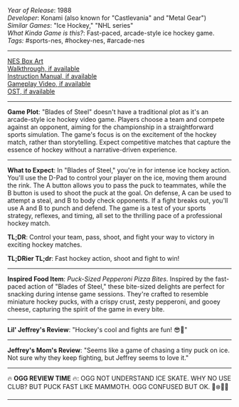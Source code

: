 *Year of Release*: 1988  
*Developer*: Konami (also known for "Castlevania" and "Metal Gear")  
*Similar Games*: "Ice Hockey," "NHL series"  
*What Kinda Game is this?*: Fast-paced, arcade-style ice hockey game.  
*Tags:* #sports-nes, #hockey-nes, #arcade-nes  

---
[NES Box Art](https://www.google.com/search?tbm=isch&q=NES+Box+Art+Blades+of+Steel)  
[Walkthrough, if available](https://www.google.com/search?q=Walkthrough+NES+Blades+of+Steel)  
[Instruction Manual, if available](https://www.google.com/search?q=NES+Instruction+Manual+Blades+of+Steel)  
[Gameplay Video, if available](https://www.youtube.com/results?search_query=gameplay+NES+Blades+of+Steel)  
[OST, if available](https://www.youtube.com/results?search_query=gameplay+NES+Blades+of+Steel+OST)  

- - -  
**Game Plot**: "Blades of Steel" doesn't have a traditional plot as it's an arcade-style ice hockey video game. Players choose a team and compete against an opponent, aiming for the championship in a straightforward sports simulation. The game's focus is on the excitement of the hockey match, rather than storytelling. Expect competitive matches that capture the essence of hockey without a narrative-driven experience.

- - -  
**What to Expect**: In "Blades of Steel," you're in for intense ice hockey action. You'll use the D-Pad to control your player on the ice, moving them around the rink. The A button allows you to pass the puck to teammates, while the B button is used to shoot the puck at the goal. On defense, A can be used to attempt a steal, and B to body check opponents. If a fight breaks out, you'll use A and B to punch and defend. The game is a test of your sports strategy, reflexes, and timing, all set to the thrilling pace of a professional hockey match.

**TL;DR**: Control your team, pass, shoot, and fight your way to victory in exciting hockey matches.

**TL;DRier TL;dr**: Fast hockey action, shoot and fight to win!

---
**Inspired Food Item**: *Puck-Sized Pepperoni Pizza Bites*. Inspired by the fast-paced action of "Blades of Steel," these bite-sized delights are perfect for snacking during intense game sessions. They're crafted to resemble miniature hockey pucks, with a crispy crust, zesty pepperoni, and gooey cheese, capturing the spirit of the game in every bite.

---
**Lil' Jeffrey's Review**: "Hockey's cool and fights are fun! 😎🏒"

---
**Jeffrey's Mom's Review**: "Seems like a game of chasing a tiny puck on ice. Not sure why they keep fighting, but Jeffrey seems to love it."

---
🔥 **OGG REVIEW TIME** 🔥: OGG NOT UNDERSTAND ICE SKATE. WHY NO USE CLUB? BUT PUCK FAST LIKE MAMMOTH. OGG CONFUSED BUT OK. 🏒❄️🤷‍♂️

---